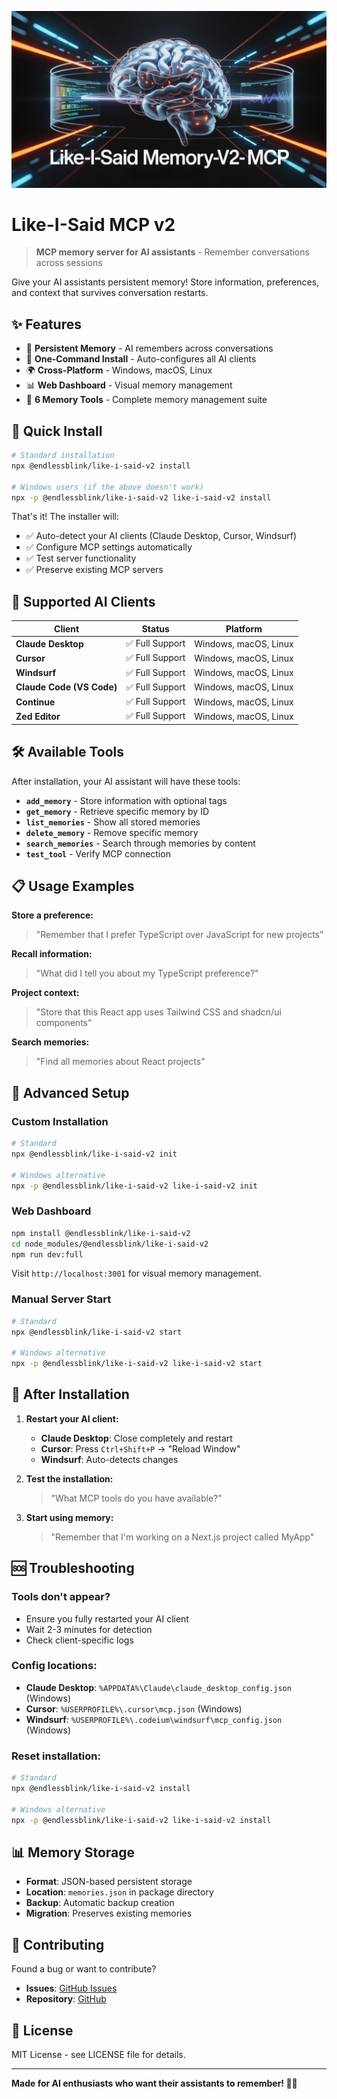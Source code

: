 ![Like-I-Said MCP v2](assets/images/cover.png)

# Like-I-Said MCP v2

> **MCP memory server for AI assistants** - Remember conversations across sessions

Give your AI assistants persistent memory! Store information, preferences, and context that survives conversation restarts.

## ✨ Features

- 🧠 **Persistent Memory** - AI remembers across conversations
- 🚀 **One-Command Install** - Auto-configures all AI clients
- 🌍 **Cross-Platform** - Windows, macOS, Linux
- 📊 **Web Dashboard** - Visual memory management
- 🔧 **6 Memory Tools** - Complete memory management suite

## 🚀 Quick Install

```bash
# Standard installation
npx @endlessblink/like-i-said-v2 install

# Windows users (if the above doesn't work)
npx -p @endlessblink/like-i-said-v2 like-i-said-v2 install
```

That's it! The installer will:
- ✅ Auto-detect your AI clients (Claude Desktop, Cursor, Windsurf)
- ✅ Configure MCP settings automatically  
- ✅ Test server functionality
- ✅ Preserve existing MCP servers

## 🎯 Supported AI Clients

| Client | Status | Platform |
|--------|--------|----------|
| **Claude Desktop** | ✅ Full Support | Windows, macOS, Linux |
| **Cursor** | ✅ Full Support | Windows, macOS, Linux |  
| **Windsurf** | ✅ Full Support | Windows, macOS, Linux |
| **Claude Code (VS Code)** | ✅ Full Support | Windows, macOS, Linux |
| **Continue** | ✅ Full Support | Windows, macOS, Linux |
| **Zed Editor** | ✅ Full Support | Windows, macOS, Linux |

## 🛠️ Available Tools

After installation, your AI assistant will have these tools:

- **`add_memory`** - Store information with optional tags
- **`get_memory`** - Retrieve specific memory by ID
- **`list_memories`** - Show all stored memories
- **`delete_memory`** - Remove specific memory
- **`search_memories`** - Search through memories by content
- **`test_tool`** - Verify MCP connection

## 📋 Usage Examples

**Store a preference:**
> "Remember that I prefer TypeScript over JavaScript for new projects"

**Recall information:**  
> "What did I tell you about my TypeScript preference?"

**Project context:**
> "Store that this React app uses Tailwind CSS and shadcn/ui components"

**Search memories:**
> "Find all memories about React projects"

## 🔧 Advanced Setup

### Custom Installation
```bash
# Standard
npx @endlessblink/like-i-said-v2 init

# Windows alternative
npx -p @endlessblink/like-i-said-v2 like-i-said-v2 init
```

### Web Dashboard
```bash
npm install @endlessblink/like-i-said-v2
cd node_modules/@endlessblink/like-i-said-v2  
npm run dev:full
```
Visit `http://localhost:3001` for visual memory management.

### Manual Server Start
```bash
# Standard
npx @endlessblink/like-i-said-v2 start

# Windows alternative
npx -p @endlessblink/like-i-said-v2 like-i-said-v2 start
```

## 🔄 After Installation

1. **Restart your AI client:**
   - **Claude Desktop**: Close completely and restart
   - **Cursor**: Press `Ctrl+Shift+P` → "Reload Window"
   - **Windsurf**: Auto-detects changes

2. **Test the installation:**
   > "What MCP tools do you have available?"

3. **Start using memory:**
   > "Remember that I'm working on a Next.js project called MyApp"

## 🆘 Troubleshooting

### Tools don't appear?
- Ensure you fully restarted your AI client
- Wait 2-3 minutes for detection
- Check client-specific logs

### Config locations:
- **Claude Desktop**: `%APPDATA%\Claude\claude_desktop_config.json` (Windows)
- **Cursor**: `%USERPROFILE%\.cursor\mcp.json` (Windows)  
- **Windsurf**: `%USERPROFILE%\.codeium\windsurf\mcp_config.json` (Windows)

### Reset installation:
```bash
# Standard
npx @endlessblink/like-i-said-v2 install

# Windows alternative
npx -p @endlessblink/like-i-said-v2 like-i-said-v2 install
```

## 📊 Memory Storage

- **Format**: JSON-based persistent storage
- **Location**: `memories.json` in package directory
- **Backup**: Automatic backup creation
- **Migration**: Preserves existing memories

## 🤝 Contributing

Found a bug or want to contribute?
- **Issues**: [GitHub Issues](https://github.com/endlessblink/like-i-said-mcp-server/issues)
- **Repository**: [GitHub](https://github.com/endlessblink/like-i-said-mcp-server)

## 📜 License

MIT License - see LICENSE file for details.

---

**Made for AI enthusiasts who want their assistants to remember! 🧠✨**
